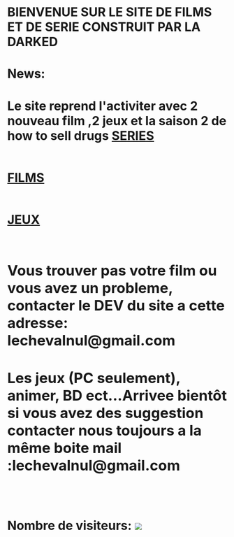<head>
<title>DARK DOWNLOAD</title>
<link rel="shortcut icon" href="https://psyquoquackpack.github.io/favicon.ico">
</head>
<body>
<h1>BIENVENUE SUR LE SITE DE FILMS ET DE SERIE CONSTRUIT PAR LA DARKED<h1>
<h1>News:<h1><b>Le site reprend l'activiter avec 2 nouveau film ,2 jeux et la saison 2 de how to sell drugs<b>
<b><a rel="external nofollow" target="_blank" href="https://free-to.github.io/series/serie">SERIES</a></b><br>
<br/>
 
<b><a rel="external nofollow" target="_blank" href="https://free-to.github.io/films/base">FILMS</a></b><br>
<br/>

<b><a rel="external nofollow" target="_blank" href="https://free-to.github.io/jeux/base">JEUX</a></b><br>
<br/>

<h3>Vous trouver pas votre film ou vous avez un probleme, contacter le DEV du site a cette adresse: lechevalnul@gmail.com</h3>
<h3>Les jeux (PC seulement), animer, BD ect...Arrivee bientôt si vous avez des suggestion contacter nous toujours a la même boite mail :lechevalnul@gmail.com</h3><br>
<br/>
<b>Nombre de visiteurs: </b>
<img src="http://www.mon-compteur.fr/html_c01genv2-226337-1" border="0" />
